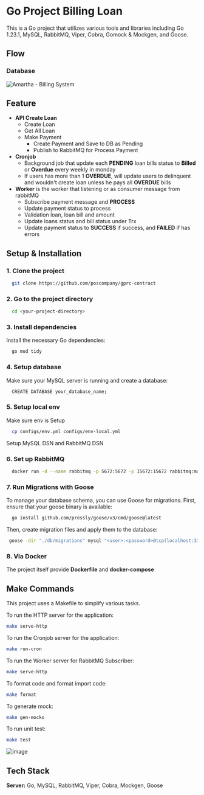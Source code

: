 # Go Project Billing Loan

This is a Go project that utilizes various tools and libraries including Go 1.23.1, MySQL, RabbitMQ, Viper, Cobra, Gomock & Mockgen, and Goose.
## Flow
### Database
![Amartha - Billing System](https://github.com/user-attachments/assets/a8cc0377-4380-4eb0-84b2-89b67c343df5)

## Feature
* **API Create Loan**
  - Create Loan
  - Get All Loan
  - Make Payment
    - Create Payment and Save to DB as Pending
    - Publish to RabbitMQ for Process Payment
* **Cronjob**
  - Background job that update each **PENDING** loan bills status to **Billed** or **Overdue** every weekly in monday
  - If users has more than 1 **OVERDUE**, will update users to delinquent and wouldn't create loan unless he pays all **OVERDUE** bills
* **Worker** is the worker that listening or as consumer message from rabbitMQ
  - Subscribe payment message and **PROCESS**
  - Update payment status to process
  - Validation loan, loan bill and amount
  - Update loans status and bill status under Trx
  - Update payment status to **SUCCESS** if success, and **FAILED** if has errors

## Setup & Installation

### 1. Clone the project

```bash
  git clone https://github.com/poscompany/gprc-contract
```

### 2. Go to the project directory

```bash
  cd <your-project-directory>
```

### 3. Install dependencies
Install the necessary Go dependencies:
```bash
  go mod tidy
```

### 4. Setup database
Make sure your MySQL server is running and create a database:
```bash
  CREATE DATABASE your_database_name;
```

### 5. Setup local env
Make sure env is Setup
```bash
  cp configs/env.yml configs/env-local.yml
```
Setup MySQL DSN and RabbitMQ DSN

### 6. Set up RabbitMQ
```bash
  docker run -d --name rabbitmq -p 5672:5672 -p 15672:15672 rabbitmq:management
```

### 7. Run Migrations with Goose
To manage your database schema, you can use Goose for migrations. First, ensure that your goose binary is available:
```bash
  go install github.com/pressly/goose/v3/cmd/goose@latest
```
Then, create migration files and apply them to the database:
```bash
 goose -dir "./db/migrations" mysql "<user>:<password>@tcp(localhost:3306)/<dbname>" up
 ```
### 8. Via Docker
The project itself provide **Dockerfile** and **docker-compose**

## Make Commands

This project uses a Makefile to simplify various tasks.

To run the HTTP server for the application:
```bash
make serve-http
```
To run the Cronjob server for the application:
```bash
make run-cron
```
To run the Worker server for RabbitMQ Subscriber:
```bash
make serve-http
```
To format code and format import code:
```bash
make format
```
To generate mock:
```bash
make gen-mocks
```
To run unit test:
```bash
make test
```
![image](https://github.com/user-attachments/assets/515fc2f6-5e1b-434b-9f26-11d4b14c46ac)

## Tech Stack

**Server:** Go, MySQL, RabbitMQ, Viper, Cobra, Mockgen, Goose
